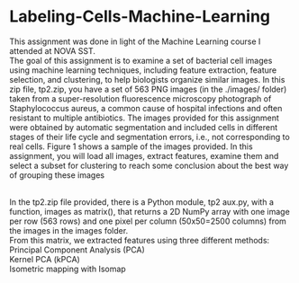 # Labeling-Cells-Machine-Learning
This assignment was done in light of the Machine Learning course I attended at NOVA SST.
<br />
The goal of this assignment is to examine a set of bacterial cell images using machine learning
techniques, including feature extraction, feature selection, and clustering, to help biologists organize
similar images. In this zip file, tp2.zip, you have a set of 563 PNG images (in the ./images/ folder)
taken from a super-resolution fluorescence microscopy photograph of Staphylococcus aureus, a
common cause of hospital infections and often resistant to multiple antibiotics.
The images provided for this assignment were obtained by automatic segmentation and included
cells in different stages of their life cycle and segmentation errors, i.e., not corresponding to real
cells. Figure 1 shows a sample of the images provided.
In this assignment, you will load all images, extract features, examine them and select a subset
for clustering to reach some conclusion about the best way of grouping these images


<br /> In the tp2.zip file provided, there is a Python module, tp2 aux.py, with a function, images as matrix(),
that returns a 2D NumPy array with one image per row (563 rows) and one pixel per column
(50x50=2500 columns) from the images in the images folder.
<br />From this matrix,  we extracted features using three different methods:
<br />Principal Component Analysis (PCA)
<br />Kernel PCA (kPCA)
<br />Isometric mapping with Isomap
